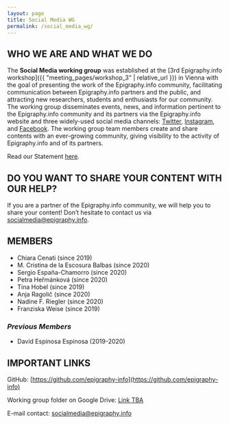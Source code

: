 ```yaml
---
layout: page
title: Social Media WG
permalink: /social_media_wg/
---
```



## WHO WE ARE AND WHAT WE DO

The **Social Media working group** was established at the [3rd Epigraphy.info workshop]({{ "meeting_pages/workshop_3" | relative_url }})
 in Vienna with the goal of presenting the work of the Epigraphy.info community, facilitating communication between Epigraphy.info partners and the public, and attracting new researchers, students and enthusiasts for our community.
The working group disseminates events, news, and information pertinent to the Epigraphy.info community and its partners via the Epigraphy.info website and three widely-used social media channels: [Twitter](https://twitter.com/epigraphy_info), [Instagram](https://www.instagram.com/epigraphy.info/), and [Facebook](https://www.facebook.com/epigraphy.info/). The working group team members create and share contents with an ever-growing community, giving visibility to the activity of Epigraphy.info and of its partners.

Read our Statement [here](https://docs.google.com/document/d/1KKpK_mSPYoBqlkYwb-tp60J-Tfqri5mBDu9w3_0abS0/edit).

## DO YOU WANT TO SHARE YOUR CONTENT WITH OUR HELP?

If you are a partner of the Epigraphy.info community, we will help you to share your content! Don’t hesitate to contact us via <a href = "mailto: socialmedia@epigraphy.info">socialmedia@epigraphy.info</a>.

## MEMBERS

* Chiara Cenati (since 2019)
* M. Cristina de la Escosura Balbas (since 2020)
* Sergio España-Chamorro (since 2020)
* Petra Heřmánková (since 2020)
* Tina Hobel (since 2019)
* Anja Ragolič (since 2020)
* Nadine F. Riegler (since 2020)
* Franziska Weise (since 2019)

### *Previous Members*

* David Espinosa Espinosa (2019-2020)

## IMPORTANT LINKS

GitHub: [https://github.com/epigraphy-info](https://github.com/epigraphy-info)

Working group folder on Google Drive: [Link TBA](https://www.providesomelinkhere.org/")

E-mail contact: <a href = "mailto: socialmedia@epigraphy.info">socialmedia@epigraphy.info</a>
